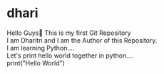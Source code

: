 # dhari
Hello Guys👋 
This is my first Git Repository
<br>
I am Dharitri and I am the Author of this Repository.
<br>
I am learning Python....
<br>
Let's print hello world together in python....
<br>
print("Hello World")
